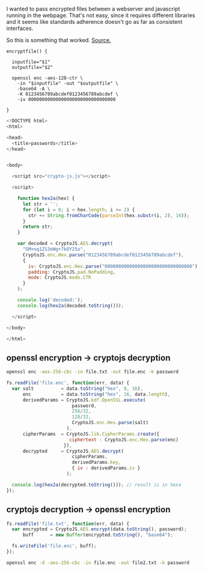 I wanted to pass encrypted files between a webserver and javascript running in the webpage. That's not easy, since it requires different libraries and it seems like standards adherence doesn't go as far as consistent interfaces.

So this is something that worked. [Source.](https://stackoverflow.com/questions/32654749/decrypt-openssl-aes-with-cryptojs)


```shell
encryptfile() {

  inputfile="$1"
  outputfile="$2"
 
  openssl enc -aes-128-ctr \
    -in "$inputfile" -out "$outputfile" \
    -base64 -A \
    -K 0123456789abcdef0123456789abcdef \
    -iv 00000000000000000000000000000000

}
```

```JavaScript
<!DOCTYPE html>
<html>

<head>
  <title>passwords</title>
</head>


<body>

  <script src="crypto-js.js"></script>

  <script>

    function hex2a(hex) {
      let str = '';
      for (let i = 0; i < hex.length; i += 2) {
        str += String.fromCharCode(parseInt(hex.substr(i, 2), 16));
      }
      return str;
    }

    var decoded = CryptoJS.AES.decrypt(
      "GM+oq1ZS3eWg+7kOY25o", 
      CryptoJS.enc.Hex.parse("0123456789abcdef0123456789abcdef"), 
      { 
        iv: CryptoJS.enc.Hex.parse("00000000000000000000000000000000"), 
        padding: CryptoJS.pad.NoPadding, 
        mode: CryptoJS.mode.CTR 
      }
    );

    console.log('decoded:');
    console.log(hex2a(decoded.toString()));

  </script>

</body>

</html>
```


openssl encryption -> cryptojs decryption
-----------------------------------------

```sh
openssl enc -aes-256-cbc -in file.txt -out file.enc -k password
```

```Javascript
fs.readFile('file.enc', function(err, data) {
  var salt          = data.toString("hex", 8, 16),
      enc           = data.toString("hex", 16, data.length),
      derivedParams = CryptoJS.kdf.OpenSSL.execute(
                        password,
                        256/32,
                        128/32,
                        CryptoJS.enc.Hex.parse(salt)
                      ),
      cipherParams  = CryptoJS.lib.CipherParams.create({
                       ciphertext : CryptoJS.enc.Hex.parse(enc)
                     }),
      decrypted     = CryptoJS.AES.decrypt(
                        cipherParams,
                        derivedParams.key,
                        { iv : derivedParams.iv }
                      );

  console.log(hex2a(decrypted.toString())); // result is in hexa
});
```

cryptojs decryption -> openssl encryption
-----------------------------------------

```JavaScript
fs.readFile('file.txt', function(err, data) {
  var encrypted = CryptoJS.AES.encrypt(data.toString(), password);
      buff      = new Buffer(encrypted.toString(), "base64");

  fs.writeFile('file.enc', buff);
});
```

```sh
openssl enc -d -aes-256-cbc -in file.enc -out file2.txt -k password
```

